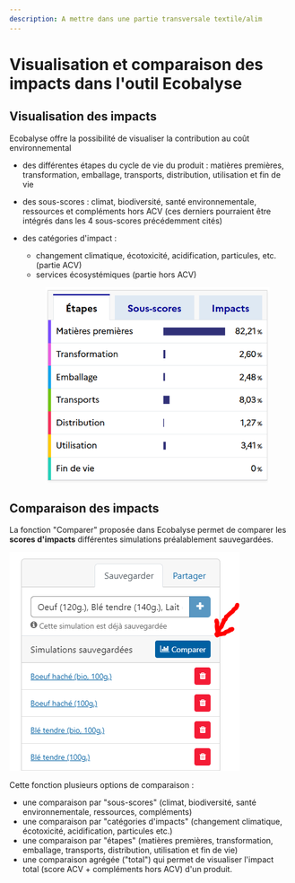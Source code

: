 ```yaml
---
description: A mettre dans une partie transversale textile/alim
---
```


# Visualisation et comparaison des impacts dans l'outil Ecobalyse

## Visualisation des impacts&#x20;

Ecobalyse offre la possibilité de visualiser la contribution au coût environnemental

* des différentes étapes du cycle de vie du produit : matières premières, transformation, emballage, transports, distribution, utilisation et fin de vie
* des sous-scores : climat, biodiversité, santé environnementale, ressources et compléments hors ACV (ces derniers pourraient être intégrés dans les 4 sous-scores précédemment cités)
*   des catégories d'impact :&#x20;

    * changement climatique, écotoxicité, acidification, particules, etc. (partie ACV)&#x20;
    * services écosystémiques (partie hors ACV)

    <figure><img src="../../../.gitbook/assets/image (92).png" alt=""><figcaption></figcaption></figure>

## Comparaison des impacts

La fonction "Comparer" proposée dans Ecobalyse permet de comparer les **scores d'impacts** différentes simulations préalablement sauvegardées.&#x20;

![](<../../../.gitbook/assets/image (18) (1) (1) (1) (1).png>)

Cette fonction plusieurs options de comparaison :&#x20;

* une comparaison par "sous-scores" (climat, biodiversité, santé environnementale, ressources, compléments)
* une comparaison par "catégories d'impacts" (changement climatique, écotoxicité, acidification, particules etc.)
* une comparaison par "étapes" (matières premières, transformation, emballage, transports, distribution, utilisation et fin de vie)
* une comparaison agrégée ("total") qui permet de visualiser l'impact total (score ACV + compléments hors ACV) d'un produit.





